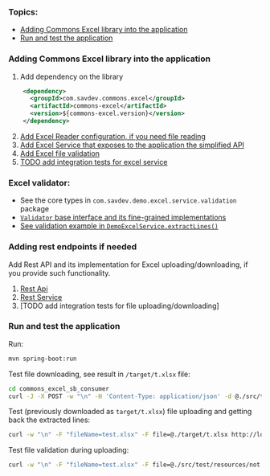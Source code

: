 ### Topics:

- [Adding Commons Excel library into the application](#adding-commons-excel-library-into-the-application)
- [Run and test the application](#run-and-test-the-application)

### Adding Commons Excel library into the application

1. Add dependency on the library
  ```xml
      <dependency>
        <groupId>com.savdev.commons.excel</groupId>
        <artifactId>commons-excel</artifactId>
        <version>${commons-excel.version}</version>
      </dependency>
  ```
2. [Add Excel Reader configuration, if you need file reading](src/main/java/com/savdev/demo/excel/config/ExcelServicesConfiguration.java)
3. [Add Excel Service that exposes to the application the simplified API](src/main/java/com/savdev/demo/excel/service/DemoExcelService.java)
4. [Add Excel file validation](#excel-validator)
4. [TODO add integration tests for excel service]()

### Excel validator:

- See the core types in `com.savdev.demo.excel.service.validation` package
- [`Validator` base interface and its fine-grained implementations](src/main/java/com/savdev/demo/excel/service/validation/Validator.java)
- [See validation example in `DemoExcelService.extractLines()`](src/main/java/com/savdev/demo/excel/service/DemoExcelService.java)

### Adding rest endpoints if needed

Add Rest API and its implementation for Excel uploading/downloading, if you provide such functionality.

1. [Rest Api](src/main/java/com/savdev/demo/excel/api/RestExcelRestApi.java)
2. [Rest Service](src/main/java/com/savdev/demo/excel/rest/service/ExcelRestService.java)
3. [TODO add integration tests for file uploading/downloading]

### Run and test the application

Run:
```bash
mvn spring-boot:run
```

Test file downloading, see result in `/target/t.xlsx` file:
```bash
cd commons_excel_sb_consumer
curl -J -X POST -w "\n" -H 'Content-Type: application/json' -d @./src/test/resources/lines.json -o ./target/t.xlsx http://localhost:8080/rest/excel/download
```

Test (previously downloaded as `target/t.xlsx`) file uploading and getting back the extracted lines:
```bash
curl -w "\n" -F "fileName=test.xlsx" -F file=@./target/t.xlsx http://localhost:8080/rest/excel/upload
```

Test file validation during uploading:
```bash
curl -w "\n" -F "fileName=test.xlsx" -F file=@./src/test/resources/not.valid.xlsx http://localhost:8080/rest/excel/upload
```